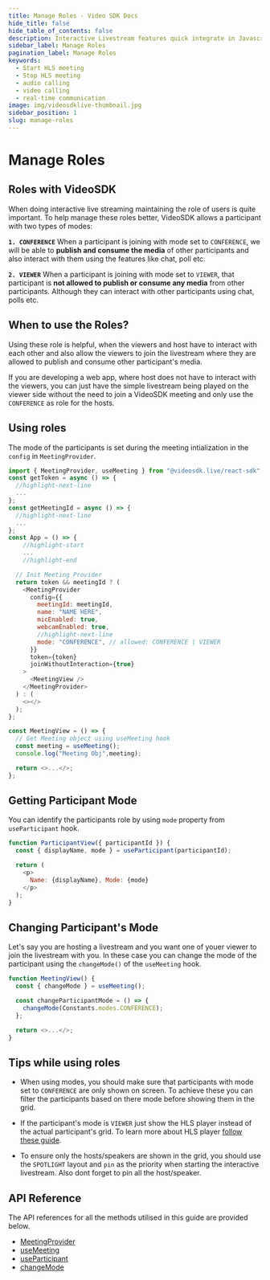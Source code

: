```yaml
---
title: Manage Roles - Video SDK Docs
hide_title: false
hide_table_of_contents: false
description: Interactive Livestream features quick integrate in Javascript, React JS, Android, IOS, React Native, Flutter with Video SDK to add live video & audio conferencing to your applications.
sidebar_label: Manage Roles
pagination_label: Manage Roles
keywords:
  - Start HLS meeting
  - Stop HLS meeting
  - audio calling
  - video calling
  - real-time communication
image: img/videosdklive-thumbnail.jpg
sidebar_position: 1
slug: manage-roles
---
```


# Manage Roles

## Roles with VideoSDK

When doing interactive live streaming maintaining the role of users is quite important. To help manage these roles better, VideoSDK allows a participant with two types of modes:

**`1. CONFERENCE`** When a participant is joining with mode set to `CONFERENCE`, we will be able to **publish and consume the media** of other participants and also interact with them using the features like chat, poll etc.

**`2. VIEWER`** When a participant is joining with mode set to `VIEWER`, that participant is **not allowed to publish or consume any media** from other participants. Although they can interact with other participants using chat, polls etc.

## When to use the Roles?

Using these role is helpful, when the viewers and host have to interact with each other and also allow the viewers to join the livestream where they are allowed to publish and consume other participant's media.

If you are developing a web app, where host does not have to interact with the viewers, you can just have the simple livestream being played on the viewer side without the need to join a VideoSDK meeting and only use the `CONFERENCE` as role for the hosts.

## Using roles

The mode of the participants is set during the meeting intialization in the `config` in `MeetingProvider`.

```js
import { MeetingProvider, useMeeting } from "@videosdk.live/react-sdk";
const getToken = async () => {
  //highlight-next-line
  ...
};
const getMeetingId = async () => {
  //highlight-next-line
  ...
};
const App = () => {
    //highlight-start
    ...
    //highlight-end

  // Init Meeting Provider
  return token && meetingId ? (
    <MeetingProvider
      config={{
        meetingId: meetingId,
        name: "NAME HERE",
        micEnabled: true,
        webcamEnabled: true,
        //highlight-next-line
        mode: "CONFERENCE", // allowed: CONFERENCE | VIEWER
      }}
      token={token}
      joinWithoutInteraction={true}
    >
      <MeetingView />
    </MeetingProvider>
  ) : (
    <></>
  );
};

const MeetingView = () => {
  // Get Meeting object using useMeeting hook
  const meeting = useMeeting();
  console.log("Meeting Obj",meeting);

  return <>...</>;
};

```

## Getting Participant Mode

You can identify the participants role by using `mode` property from `useParticipant` hook.

```js
function ParticipantView({ participantId }) {
  const { displayName, mode } = useParticipant(participantId);

  return (
    <p>
      Name: {displayName}, Mode: {mode}
    </p>
  );
}
```

## Changing Participant's Mode

Let's say you are hosting a livestream and you want one of youer viewer to join the livestream with you. In these case you can change the mode of the participant using the `changeMode()` of the `useMeeting` hook.

```js
function MeetingView() {
  const { changeMode } = useMeeting();

  const changeParticipantMode = () => {
    changeMode(Constants.modes.CONFERENCE);
  };

  return <>...</>;
}
```

## Tips while using roles

- When using modes, you should make sure that participants with mode set to `CONFERENCE` are only shown on screen. To achieve these you can filter the participants based on there mode before showing them in the grid.

- If the participant's mode is `VIEWER` just show the HLS player instead of the actual participant's grid. To learn more about HLS player [follow these guide](../integrate-hls/setup-hls-player).

- To ensure only the hosts/speakers are shown in the grid, you should use the `SPOTLIGHT` layout and `pin` as the priority when starting the interactive livestream. Also dont forget to pin all the host/speaker.

## API Reference

The API references for all the methods utilised in this guide are provided below.

- [MeetingProvider](/react/api/sdk-reference/meeting-provider)
- [useMeeting](/react/api/sdk-reference/use-meeting/introduction)
- [useParticipant](/react/api/sdk-reference/use-participant/introduction)
- [changeMode](/react/api/sdk-reference/use-meeting/methods#changemode)
